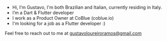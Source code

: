 - Hi, I’m Gustavo, I'm both Brazilian and Italian, currently residing in Italy.
- I’m a Dart & Flutter developer
- I work as a Product Owner at CoBlue (coblue.io)
- I'm looking for a job as a Flutter developer :)

Feel free to reach out to me at gustavoloureiroramos@gmail.com
